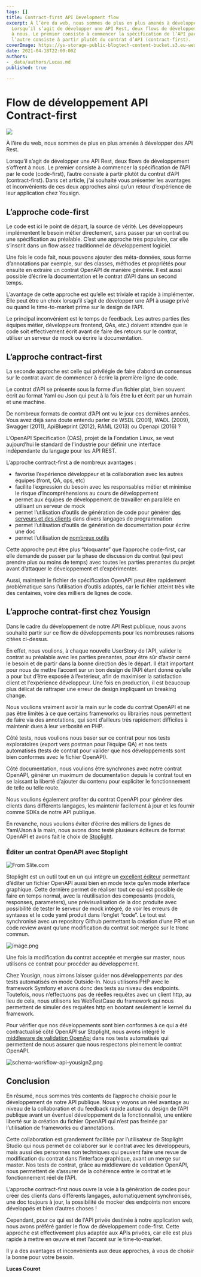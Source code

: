```yaml
---
tags: []
title: Contract-first API Development flow
excerpt: À l’ère du web, nous sommes de plus en plus amenés à développer des API Rest.
  Lorsqu’il s’agit de développer une API Rest, deux flows de développement s’offrent
  à nous. Le premier consiste à commencer la spécification de l’API par le code (code-first),
  l’autre consiste à partir plutôt du contrat d’API (contract-first).
coverImage: https://ys-storage-public-blogtech-content-bucket.s3.eu-west-3.amazonaws.com/contract-first-api-v2@2x.png
date: 2021-04-18T22:00:00Z
authors:
- _data/authors/Lucas.md
published: true

---
```

# Flow de développement API Contract-first

![](https://ys-storage-public-blogtech-content-bucket.s3.eu-west-3.amazonaws.com/API-frist-yousign.png)

À l’ère du web, nous sommes de plus en plus amenés à développer des API Rest.

Lorsqu’il s’agit de développer une API Rest, deux flows de développement s’offrent à nous. Le premier consiste à commencer la spécification de l’API par le code (code-first), l’autre consiste à partir plutôt du contrat d’API (contract-first). Dans cet article, j'ai souhaité vous présenter les avantages et inconvénients de ces deux approches ainsi qu’un retour d’expérience de leur application chez Yousign.

## L’approche code-first

Le code est ici le point de départ, la source de vérité. Les développeurs implémentent le besoin métier directement, sans passer par un contrat ou une spécification au préalable. C’est une approche très populaire, car elle s’inscrit dans un flow assez traditionnel de développement logiciel.

Une fois le code fait, nous pouvons ajouter des méta-données, sous forme d’annotations par exemple, sur des classes, méthodes et propriétés pour ensuite en extraire un contrat OpenAPI de manière générée. Il est aussi possible d’écrire la documentation et le contrat d’API dans un second temps.

L’avantage de cette approche est qu’elle est triviale et rapide à implémenter. Elle peut être un choix lorsqu’il s’agit de développer une API à usage privé ou quand le time-to-market prime sur le design de l’API.

Le principal inconvénient est le temps de feedback. Les autres parties (les équipes métier, développeurs frontend, QAs, etc.) doivent attendre que le code soit effectivement écrit avant de faire des retours sur le contrat, utiliser un serveur de mock ou écrire la documentation.

## L’approche contract-first

La seconde approche est celle qui privilégie de faire d’abord un consensus sur le contrat avant de commencer à écrire la première ligne de code.

Le contrat d’API se présente sous la forme d’un fichier plat, bien souvent écrit au format Yaml ou Json qui peut à la fois être lu et écrit par un humain et une machine.

De nombreux formats de contrat d’API ont vu le jour ces dernières années. Vous avez déjà sans doute entendu parler de WSDL (2001), WADL (2009), Swagger (2011), ApiBlueprint (2012), RAML (2013) ou Openapi (2016) ?

L’OpenAPI Specification (OAS), projet de la Fondation Linux, se veut aujourd’hui le standard de l'industrie pour définir une interface indépendante du langage pour les API REST.

L’approche contract-first a de nombreux avantages :

* favorise l’expérience développeur et la collaboration avec les autres équipes (front, QA, ops, etc)
* facilite l’expression du besoin avec les responsables métier et minimise le risque d’incompréhensions au cours de développement
* permet aux équipes de développement de travailler en parallèle en utilisant un serveur de mock
* permet l’utilisation d’outils de génération de code pour générer [des serveurs et des clients](https://github.com/OpenAPITools/openapi-generator) dans divers langages de programmation
* permet l’utilisation d’outils de génération de documentation pour écrire une doc
* permet l’utilisation de [nombreux outils](https://openapi.tools/)

Cette approche peut être plus “bloquante” que l’approche code-first, car elle demande de passer par la phase de discussion du contrat (qui peut prendre plus ou moins de temps) avec toutes les parties prenantes du projet avant d’attaquer le développement et d’expérimenter.

Aussi, maintenir le fichier de spécification OpenAPI peut être rapidement problématique sans l’utilisation d’outils adaptés, car le fichier atteint très vite des centaines, voire des milliers de lignes de code.

## L’approche contrat-first chez Yousign

Dans le cadre du développement de notre API Rest publique, nous avons souhaité partir sur ce flow de développements pour les nombreuses raisons citées ci-dessus.

En effet, nous voulions, à chaque nouvelle UserStory de l’API, valider le contrat au préalable avec les parties prenantes, pour être sûr d’avoir cerné le besoin et de partir dans la bonne direction dès le départ. Il était important pour nous de mettre l’accent sur un bon design de l’API étant donné qu’elle a pour but d’être exposée à l’extérieur, afin de maximiser la satisfaction client et l'expérience développeur. Une fois en production, il est beaucoup plus délicat de rattraper une erreur de design impliquant un breaking change.

Nous voulions vraiment avoir la main sur le code du contrat OpenAPI et ne pas être limités à ce que certains frameworks ou librairies nous permettent de faire via des annotations, qui sont d’ailleurs très rapidement difficiles à maintenir dues à leur verbosité en PHP.

Côté tests, nous voulions nous baser sur ce contrat pour nos tests exploratoires (export vers postman pour l’équipe QA) et nos tests automatisés (tests de contrat pour valider que nos développements sont bien conformes avec le fichier OpenAPI).

Côté documentation, nous voulions être synchrones avec notre contrat OpenAPI, générer un maximum de documentation depuis le contrat tout en se laissant la liberté d’ajouter du contenu pour expliciter le fonctionnement de telle ou telle route.

Nous voulions également profiter du contrat OpenAPI pour générer des clients dans différents langages, les maintenir facilement à jour et les fournir comme SDKs de notre API publique.

En revanche, nous voulions éviter d’écrire des milliers de lignes de Yaml/Json à la main, nous avons donc testé plusieurs éditeurs de format OpenAPI et avons fait le choix de [Stoplight](https://stoplight.io/).

### Éditer un contrat OpenAPI avec Stoplight

![From Slite.com](https://storage.googleapis.com/slite-api-files-production/files/af8cc26c-99df-4bdb-907d-81ab51c3ff61/6x69yQTP1HgbC82DCw_WE9fXn6KNEzdICL6jx8cv8nq03RMqXlen4yXGV_VMZbwAXbO10VTnAb26jE8izJeDw79iuSl9JXGQeQzOpkRaf8Fc7YnfP6jGgHwG14bmEf-gcCXG9X0l "Spotlight studio")

Stoplight est un outil tout en un qui intègre un [excellent éditeur](https://meta.stoplight.io/docs/studio/README.md) permettant d’éditer un fichier OpenAPI aussi bien en mode texte qu’en mode interface graphique. Cette dernière permet de réaliser tout ce qui est possible de faire en temps normal, avec la réutilisation des composants (models, responses, parameters), une prévisualisation de la doc produite avec possibilité de tester le serveur de mock intégré, de voir les erreurs de syntaxes et le code yaml produit dans l’onglet “code”. Le tout est synchronisé avec un repository Github permettant la création d’une PR et un code review avant qu’une modification du contrat soit mergée sur le tronc commun.

![image.png](https://yousign.slite.com/api/files/8rQt71_7K1/image.png "Spotlight studio")

Une fois la modification du contrat acceptée et mergée sur master, nous utilisons ce contrat pour procéder au développement.

Chez Yousign, nous aimons laisser guider nos développements par des tests automatisés en mode Outside-In. Nous utilisons PHP avec le framework Symfony et avons donc des tests au niveau des endpoints. Toutefois, nous n’effectuons pas de réelles requêtes avec un client http, au lieu de cela, nous utilisons les WebTestCase du framework qui nous permettent de simuler des requêtes http en bootant seulement le kernel du framework.

Pour vérifier que nos développements sont bien conformes à ce qui a été contractualisé côté OpenAPI sur Stoplight, nous avons intégré le [middleware de validation OpenApi](https://github.com/thephpleague/openapi-psr7-validator) dans nos tests automatisés qui permettent de nous assurer que nous respectons pleinement le contrat OpenAPI.

![schema-workflow-api-yousign2.png](https://yousign.slite.com/api/files/TkM1n_0Z2F/schema-workflow-api-yousign2.png)

## Conclusion

En résumé, nous sommes très contents de l’approche choisie pour le développement de notre API publique. Nous y voyons un réel avantage au niveau de la collaboration et du feedback rapide autour du design de l’API publique avant un éventuel développement de la fonctionnalité, une entière liberté sur la création du fichier OpenAPI qui n’est pas freinée par l’utilisation de frameworks ou d’annotations.

Cette collaboration est grandement facilitée par l’utilisateur de Stoplight Studio qui nous permet de collaborer sur le contrat avec les développeurs, mais aussi des personnes non techniques qui peuvent faire une revue de modification du contrat dans l’interface graphique, avant un merge sur master. Nos tests de contrat, grâce au middleware de validation OpenAPI, nous permettent de s’assurer de la cohérence entre le contrat et le fonctionnement réel de l’API.

L’approche contract-first nous ouvre la voie à la génération de codes pour créer des clients dans différents langages, automatiquement synchronisés, une doc toujours à jour, la possibilité de mocker des endpoints non encore développés et bien d’autres choses !

Cependant, pour ce qui est de l'API privée destinée à notre application web, nous avons préféré garder le flow de développement code-first. Cette approche est effectivement plus adaptée aux APIs privées, car elle est plus rapide à mettre en œuvre et met l’accent sur le time-to-market.

Il y a des avantages et inconvénients aux deux approches, à vous de choisir la bonne pour votre besoin.

**Lucas Courot**